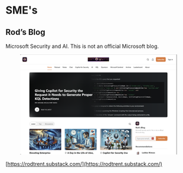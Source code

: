# SME's

## Rod’s Blog

Microsoft Security and AI. This is not an official Microsoft blog.

<figure><img src="../.gitbook/assets/image (1) (1).png" alt=""><figcaption></figcaption></figure>

[https://rodtrent.substack.com/](https://rodtrent.substack.com/)
